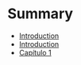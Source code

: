# Summary

* [Introduction](README.md)
* [Introduction](INTRODUCAO.md)
* [Capítulo 1](CAPITULO_1.md)

